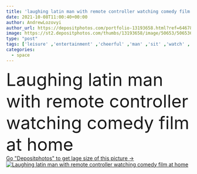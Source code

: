 ```yaml
---
title: 'laughing latin man with remote controller watching comedy film at home'
date: 2021-10-08T11:00:40+00:00
author: AndrewLozovyi
author_url: https://depositphotos.com/portfolio-13193658.html?ref=64678756
image: https://st2.depositphotos.com/thumbs/13193658/image/50653/506536538/api_thumb_450.jpg?forcejpeg=true
type: "post"
tags: ['leisure' ,'entertainment' ,'cheerful' ,'man' ,'sit' ,'watch' ,'emotion' ,'home' ,'click' ,'indoors' ,'film' ,'casual' ,'handsome' ,'laugh' ,'movie' ,'excited' ,'sofa' ,'tv' ,'couch' ,'latin' ,'channels' ,'comedy' ,'Hispanic' ,'bearded' ,'copy space' ,'one person' ,'Living Room' ,'remote controller' ]
categories: 
  - space
---
```

<div aling="center">
            <font size="60"> Laughing latin man with remote controller watching comedy film at home</font>   
</div>
<div>
    <a href='https://st2.depositphotos.com/thumbs/13193658/image/50653/506536538/api_thumb_450.jpg?forcejpeg=true?ref=64678756' target=_blank > Go "Depositphotos" to get lage size of this picture ->
        <img href='https://st2.depositphotos.com/thumbs/13193658/image/50653/506536538/api_thumb_450.jpg?forcejpeg=true?ref=64678756' src='https://st2.depositphotos.com/13193658/50653/i/950/depositphotos_506536538-stock-photo-laughing-latin-man-remote-controller.jpg?forcejpeg=true' alt='Laughing latin man with remote controller watching comedy film at home' >
    </a>
</div>
